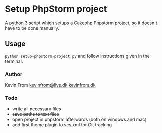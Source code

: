 # Setup PhpStorm project
A python 3 script which setups a Cakephp Phpstorm project, so it doesn't have to be done manually.

## Usage
``python setup-phpstorm-project.py`` and follow instructions given in the terminal.

### Author
Kevin From <kevinfrom@live.dk> [kevinfrom.dk](https://kevinfrom.dk)

### Todo
- ~~write all necessary files~~
- ~~save paths to text files~~
- open project in phpstorm afterwards (both on windows and mac)
- add first theme plugin to vcs.xml for Git tracking